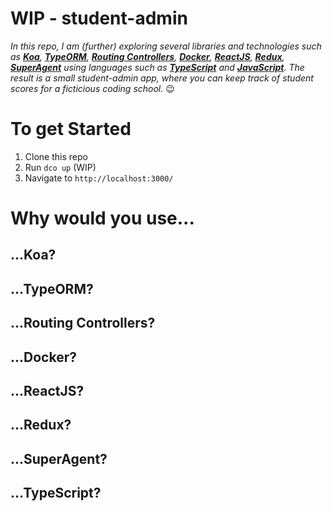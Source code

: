 #  WIP - student-admin

_In this repo, I am (further) exploring several libraries and technologies such as **[Koa](https://koajs.com/)**, **[TypeORM](http://typeorm.io/#/)**, **[Routing Controllers](https://github.com/typestack/routing-controllers)**, **[Docker](https://www.docker.com/)**, **[ReactJS](https://reactjs.org/)**, **[Redux](https://redux.js.org/)**, **[SuperAgent](https://www.npmjs.com/package/superagent)** using languages such as **[TypeScript](https://www.typescriptlang.org/)** and **[JavaScript](https://www.javascript.com/)**. The result is a small student-admin app, where you can keep track of student scores for a ficticious coding school._ 😉

# To get Started
1. Clone this repo
2. Run `dco up` (WIP)
3. Navigate to `http://localhost:3000/`

# Why would you use...
## ...Koa?
## ...TypeORM?
## ...Routing Controllers?
## ...Docker?
## ...ReactJS?
## ...Redux?
## ...SuperAgent?
## ...TypeScript?
